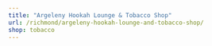 ```yaml
---
title: "Argeleny Hookah Lounge & Tobacco Shop"
url: /richmond/argeleny-hookah-lounge-and-tobacco-shop/
shop: tobacco
---
```

